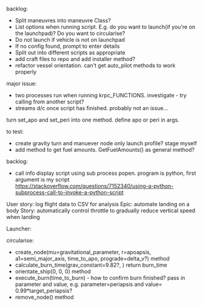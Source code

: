 backlog:
- Split maneuvres into maneuvre Class?
- List options when running script. E.g. do you want to launch(if you're on the launchpad)? Do you want to circularise?
- Do not launch if vehicle is not on launchpad
- If no config found, prompt to enter details
- Split out into different scripts as appropriate
- add craft files to repo and add installer method?
- refactor vessel orientation. can't get auto_pilot methods to work properly

major issue:
- two processes run when running krpc_FUNCTIONS. investigate - try calling from another script?
- streams d/c once script has finished. probably not an issue...

turn set_apo and set_peri into one method. define apo or peri in args.

to test:
- create gravity turn and manuever node only launch profile? stage myself
- add method to get fuel amounts. GetFuelAmounts() as general method?



backlog:
- call info display script using sub process popen. program is python, first argument is my script https://stackoverflow.com/questions/7152340/using-a-python-subprocess-call-to-invoke-a-python-script




User story: log flight data to CSV for analysis
Epic: automate landing on a body
Story: automatically control throttle to gradually reduce vertical speed when landing

Launcher:

circularise:
- create_node(mu=gravitational_parameter, r=apoapsis, a1=semi_major_axis, time_to_apo, prograde=delta_v?) method
- calculate_burn_time(grav_constant=9.82?, ) return burn_time
- orientate_ship(0, 0, 0) method 
- execute_burn(time_to_burn) - how to confirm burn finished? pass in parameter and value, e.g. parameter=periapsis and value= 0.99*target_periapsis?
- remove_node() method



